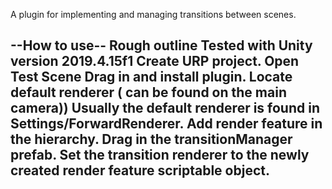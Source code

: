 A plugin for implementing and managing transitions between scenes.


--How to use--
Rough outline
Tested with Unity version 2019.4.15f1
Create URP project. 
Open Test Scene
Drag in and install plugin.
Locate default renderer ( can be found on the main camera))
Usually the default renderer is found in Settings/ForwardRenderer.
Add render feature in the hierarchy. 
Drag in the transitionManager prefab.
Set the transition renderer to the newly created render feature scriptable object.
----

